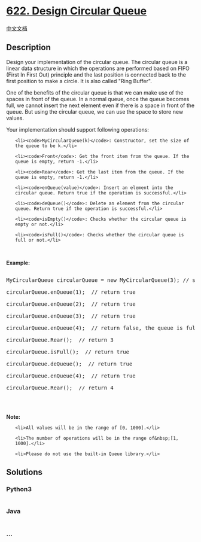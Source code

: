 # [622. Design Circular Queue](https://leetcode.com/problems/design-circular-queue)

[中文文档](/solution/0600-0699/0622.Design%20Circular%20Queue/README.md)

## Description

<p>Design your implementation of the circular queue. The circular queue is a linear data structure in which the operations are performed based on FIFO (First In First Out) principle and the last position is connected back to the first position to make a circle. It is also called &quot;Ring Buffer&quot;.</p>

<p>One of the benefits of the circular queue is that we can make use of the spaces in front of the queue. In a normal queue, once the queue becomes full, we cannot insert the next element even if there is a space in front of the queue. But using the circular queue, we can use the space to store new values.</p>

<p>Your implementation should support following operations:</p>

<ul>

    <li><code>MyCircularQueue(k)</code>: Constructor, set the size of the queue to be k.</li>

    <li><code>Front</code>: Get the front item from the queue. If the queue is empty, return -1.</li>

    <li><code>Rear</code>: Get the last item from the queue. If the queue is empty, return -1.</li>

    <li><code>enQueue(value)</code>: Insert an element into the circular queue. Return true if the operation is successful.</li>

    <li><code>deQueue()</code>: Delete an element from the circular queue. Return true if the operation is successful.</li>

    <li><code>isEmpty()</code>: Checks whether the circular queue is empty or not.</li>

    <li><code>isFull()</code>: Checks whether the circular queue is full or not.</li>

</ul>

<p>&nbsp;</p>

<p><strong>Example:</strong></p>

<pre>

MyCircularQueue circularQueue = new MyCircularQueue(3); // set the size to be 3

circularQueue.enQueue(1); &nbsp;// return true

circularQueue.enQueue(2); &nbsp;// return true

circularQueue.enQueue(3); &nbsp;// return true

circularQueue.enQueue(4); &nbsp;// return false, the queue is full

circularQueue.Rear(); &nbsp;// return 3

circularQueue.isFull(); &nbsp;// return true

circularQueue.deQueue(); &nbsp;// return true

circularQueue.enQueue(4); &nbsp;// return true

circularQueue.Rear(); &nbsp;// return 4

</pre>

&nbsp;

<p><strong>Note:</strong></p>

<ul>

    <li>All values will be in the range of [0, 1000].</li>

    <li>The number of operations will be in the range of&nbsp;[1, 1000].</li>

    <li>Please do not use the built-in Queue library.</li>

</ul>

## Solutions

<!-- tabs:start -->

### **Python3**

```python

```

### **Java**

```java

```

### **...**

```

```

<!-- tabs:end -->

